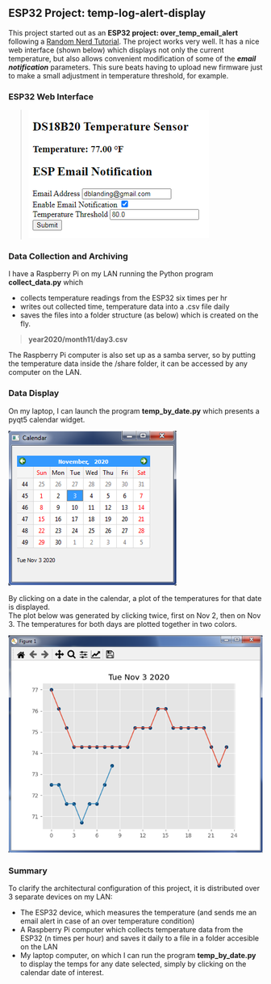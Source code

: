 ## ESP32 Project: temp-log-alert-display

This project started out as an **ESP32 project: over_temp_email_alert**
following a [Random Nerd Tutorial](https://RandomNerdTutorials.com/esp32-email-alert-temperature-threshold/). The project works very well.  It has a nice web interface (shown below) which displays not only the current temperature, but also allows convenient modification of  some of the **_email notification_** parameters.  This sure beats having to upload new firmware just to make a small adjustment in temperature threshold, for example.
### ESP32 Web Interface
>![ESP32 web interface](images/webIF.png)

### Data Collection and Archiving
I have a Raspberry Pi on my LAN running the Python program **collect_data.py** which
* collects temperature readings from the ESP32 six times per hr
* writes out collected time, temperature data into a .csv file daily
* saves the files into a folder structure (as below) which is created on the fly.


> **year2020/month11/day3.csv**
  
The Raspberry Pi computer is also set up as a samba server, so by putting the temperature data inside the /share folder,  it can be accessed by any computer on the LAN.
### Data Display
On my laptop, I can launch the program **temp_by_date.py** which presents a pyqt5 calendar widget.

![Calendar Widget](images/cal_widget.png)

By clicking on a date in the calendar, a plot of the temperatures for that date is displayed.  
The plot below was generated by clicking twice, first on Nov 2, then on Nov 3. The temperatures for both days are plotted together in two colors.

![temperature plot](images/temp_plot.png)

### Summary
To clarify the architectural configuration of this project, it is distributed over 3 separate devices on my LAN:
* The ESP32 device, which measures the temperature (and sends me an email alert in case of an over temperature condition)
* A Raspberry Pi computer which collects temperature data from the ESP32 (n times per hour) and saves it daily to a file in a folder accesible on the LAN
* My laptop computer, on which I can run the program **temp_by_date.py** to display the temps for any date selected, simply by clicking on the calendar date of interest.
